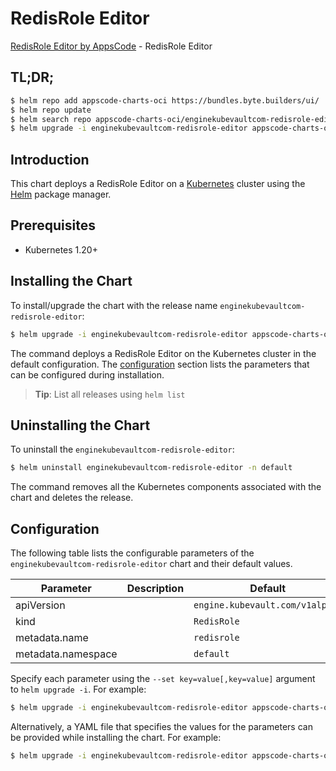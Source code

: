 # RedisRole Editor

[RedisRole Editor by AppsCode](https://appscode.com) - RedisRole Editor

## TL;DR;

```bash
$ helm repo add appscode-charts-oci https://bundles.byte.builders/ui/
$ helm repo update
$ helm search repo appscode-charts-oci/enginekubevaultcom-redisrole-editor --version=v0.7.0
$ helm upgrade -i enginekubevaultcom-redisrole-editor appscode-charts-oci/enginekubevaultcom-redisrole-editor -n default --create-namespace --version=v0.7.0
```

## Introduction

This chart deploys a RedisRole Editor on a [Kubernetes](http://kubernetes.io) cluster using the [Helm](https://helm.sh) package manager.

## Prerequisites

- Kubernetes 1.20+

## Installing the Chart

To install/upgrade the chart with the release name `enginekubevaultcom-redisrole-editor`:

```bash
$ helm upgrade -i enginekubevaultcom-redisrole-editor appscode-charts-oci/enginekubevaultcom-redisrole-editor -n default --create-namespace --version=v0.7.0
```

The command deploys a RedisRole Editor on the Kubernetes cluster in the default configuration. The [configuration](#configuration) section lists the parameters that can be configured during installation.

> **Tip**: List all releases using `helm list`

## Uninstalling the Chart

To uninstall the `enginekubevaultcom-redisrole-editor`:

```bash
$ helm uninstall enginekubevaultcom-redisrole-editor -n default
```

The command removes all the Kubernetes components associated with the chart and deletes the release.

## Configuration

The following table lists the configurable parameters of the `enginekubevaultcom-redisrole-editor` chart and their default values.

|     Parameter      | Description |                  Default                   |
|--------------------|-------------|--------------------------------------------|
| apiVersion         |             | <code>engine.kubevault.com/v1alpha1</code> |
| kind               |             | <code>RedisRole</code>                     |
| metadata.name      |             | <code>redisrole</code>                     |
| metadata.namespace |             | <code>default</code>                       |


Specify each parameter using the `--set key=value[,key=value]` argument to `helm upgrade -i`. For example:

```bash
$ helm upgrade -i enginekubevaultcom-redisrole-editor appscode-charts-oci/enginekubevaultcom-redisrole-editor -n default --create-namespace --version=v0.7.0 --set apiVersion=engine.kubevault.com/v1alpha1
```

Alternatively, a YAML file that specifies the values for the parameters can be provided while
installing the chart. For example:

```bash
$ helm upgrade -i enginekubevaultcom-redisrole-editor appscode-charts-oci/enginekubevaultcom-redisrole-editor -n default --create-namespace --version=v0.7.0 --values values.yaml
```
